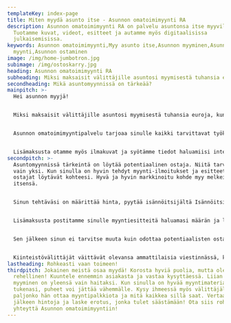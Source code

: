```yaml
---
templateKey: index-page
title: Miten myydä asunto itse - Asunnon omatoimimyynti RA
description: Asunnon omatoimimyynti RA on palvelu asuntonsa itse myyville.
  Tuotamme kuvat, videot, esitteet ja autamme myös digitaalisissa
  julkaisemisissa.
keywords: Asunnon omatoimimyynti,Myy asunto itse,Asunnon myyminen,Asunnon
  myynti,Asunnon ostaminen
image: /img/home-jumbotron.jpg
subimage: /img/ostoskarry.jpg
heading: Asunnon omatoimimyynti RA
subheading: Miksi maksaisit välittäjille asuntosi myymisestä tuhansia euroja?
secondheading: Mikä asuntomyynnissä on tärkeää?
mainpitch: >-
  Hei asunnon myyjä!


  Miksi maksaisit välittäjille asuntosi myymisestä tuhansia euroja, kun voit myydä sen pienellä vaivalla ja avustuksella itse.


  Asunnon omatoimimyyntipalvelu tarjoaa sinulle kaikki tarvittavat työkalut kämppäsi omatoimiseen myyntiin.


  Lisämaksusta otamme myös ilmakuvat ja syötämme tiedot haluamiisi internetin myyntikanaviin, kuten Etuovi.com, Tori.fi ja Oikotie.
secondpitch: >-
  Asuntomyynnissä tärkeintä on löytää potentiaalinen ostaja. Niitä tarvitaan
  vain yksi. Kun sinulla on hyvin tehdyt myynti-ilmoitukset ja esitteet, niin
  ostajat löytävät kohteesi. Hyvä ja hyvin markkinoitu kohde myy melkein itse
  itsensä.


  Sinun tehtäväsi on määrittää hinta, pyytää isännöitsijältä Isännöitsijäntodistus, Energiatodistus, Tilinpäätös, Korjaussuunnitelma sekä Pohjapiirustus. Ota sen jälkeen yhteys Asunnon omatoimimyyntiin ja sovi kuvaus/esittelypäivä. Saat sen jälkeen viikon sisällä tarvitsemasi materiaalit sähköpostiisi.


  Lisämaksusta postitamme sinulle myyntiesitteitä haluamasi määrän ja laadimme myynti-ilmoitukset haluamiisi kanaviin.


  Sen jälkeen sinun ei tarvitse muuta kuin odottaa potentiaalisten ostajien yhteydenottoa ja sopia näytöistä. Tarjoukset voit ottaa vastaan esimerkiksi Asunnon omatoimimyynnistä saamallasi lomakkeella. Kauppakirja ja kaupathan tehdään yleensä ostajan pankissa. Sitä ennen sinun tulee olla hyvissä ajoin yhteydessä omaan pankkiisi, jossa asuntosi saattaa olla esimerkiksi lainan vakuutena.


  Kiinteistövälittäjät väittävät olevansa ammattilaisia viestinnässä, kuvaamisessa, myymisessä ja lakiasioissa. Heillä on omien sanojensa mukaan yleensä jo valmiina myös laaja ostajapotentiaali. Jos uskot heidän olevan näin ylivertaisia, niin varaudu maksamaan jopa kymppitonnin palkkio. Jos sen sijaan arvelet tuntevasi itse paremmin oman asuntosi hyvät puolet ja ominaisuudet ja luotat markkinointiviestinnän ammattilaisen tuottamaan materiaaliin, niin myy itse! Älä siis heitä rahojasi kankkulan kaivoon, vaan ota yhteys Asunnon omatoimimyyntiin!
lastheading: Rohkeasti vaan toimeen!
thirdpitch: Jokainen meistä osaa myydä! Korosta hyviä puolia, mutta ole myös
  rehellinen! Kuuntele ennemmin asiakasta ja vastaa kysyttäessä. Liian innokas
  myyminen on yleensä vain haitaksi. Kun sinulla on hyvää myyntimateriaalia
  tukenasi, puheet voi jättää vähemmälle. Kysy ihmeessä myös välittäjältä
  paljonko hän ottaa myyntipalkkiota ja mitä kaikkea sillä saat. Vertaa sen
  jälkeen hintoja ja laske erotus, jonka tulet säästämään! Ota siis rohkeasti
  yhteyttä Asunnon omatoimimyyntiin!
---
```

